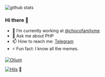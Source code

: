 ![github stats](https://github-readme-stats.vercel.app/api?username=Lootjs&show_icons=true)
### Hi there 👋

- 🔭 I’m currently working at [@chocofamilyme](https://github.com/chocofamilyme)
- 💬 Ask me about PHP
- 📫 How to reach me: [Telegram](https://t.me/loot_js)
- ⚡ Fun fact: I know all the memes.


[![Otium](https://github-readme-stats.vercel.app/api/pin/?username=Lootjs&repo=otium)](https://github.com/Lootjs/otium)

[![Hits](http://hits.dwyl.com/Lootjs/Lootjs.svg)](http://hits.dwyl.com/Lootjs/Lootjs) :eyes:
